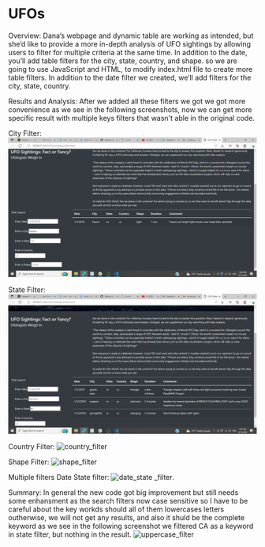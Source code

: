 
# UFOs

Overview:
  Dana’s webpage and dynamic table are working as intended, but she’d like to provide a more in-depth analysis of UFO sightings by allowing users to filter for             multiple criteria at the same time. In addition to the date, you’ll add table filters for the city, state, country, and shape.
  so we are going to use JavaScript and HTML, to modify index.html file to create more table filters. In addition to the date filter we created, we’ll add filters for     the city, state, country.
  
  Results and Analysis:
    After we added all these filters we got we got more convenience as we see in the following screenshots, now we can get more specific result with multiple keys         filters that wasn't able in the original code. 
  
  City Filter:
  ![](https://github.com/sedigh-etoumi/UFOs/blob/main/static/images/city_filter.png)
  
  State Filter: 
  ![](https://github.com/sedigh-etoumi/UFOs/blob/main/static/images/state_filter.png)
  
  Country Filter:
  ![country_filter](https://user-images.githubusercontent.com/107521854/189818200-7756e5fe-2ad7-4a61-91d0-035a60b0bd6c.png)
  
  Shape Filter:
  ![shape_filter](https://user-images.githubusercontent.com/107521854/189818567-7c042272-14d9-4779-9644-4a6b9d18ecf4.png)
  
  Multiple filters Date State filter:
  ![date_state _filter](https://user-images.githubusercontent.com/107521854/189818857-88098e36-d076-493a-a76e-a3e9320b02eb.png).
  
  Summary: 
    In general the new code got big improvement but still needs some enhansment as the search filters now case sensitive so I have to be careful about the key workds       should all of them lowercases letters outherwise, we will not get any results, and also it shuld be the complete keyword as we see in the following screenshot we       filtered CA as a keyword in state filter, but nothing in the result.
    ![uppercase_filter](https://user-images.githubusercontent.com/107521854/189821582-7bbc9ec4-1af1-474f-9b9f-5555912687a7.png)

  


  
  


